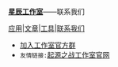 [**星辰工作室**](https://schlibra.github.io/Stars-Studios)——联系我们

[应用](https://schlibra.github.io/Stars-Studios/application)|[文章](https://schlibra.github.io/Stars-Studios/article)|[工具](https://schlibra.github.io/Stars-Studios/other)|[联系我们](https://schlibra.github.io/Stars-Studios/catchus)

- [加入工作室官方群](https://jq.qq.com/?_wv=1027&k=5me3cRl)
- `友情链接:`[起源之战工作室官网](https://www.qyzz.ml)
